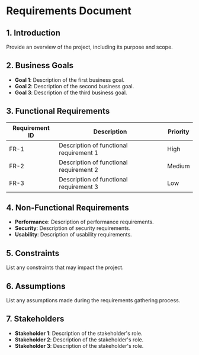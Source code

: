 # Requirements Document

## 1. Introduction
Provide an overview of the project, including its purpose and scope.

## 2. Business Goals
- **Goal 1**: Description of the first business goal.
- **Goal 2**: Description of the second business goal.
- **Goal 3**: Description of the third business goal.

## 3. Functional Requirements
| Requirement ID | Description                          | Priority |
|----------------|--------------------------------------|----------|
| FR-1           | Description of functional requirement 1 | High     |
| FR-2           | Description of functional requirement 2 | Medium   |
| FR-3           | Description of functional requirement 3 | Low      |

## 4. Non-Functional Requirements
- **Performance**: Description of performance requirements.
- **Security**: Description of security requirements.
- **Usability**: Description of usability requirements.

## 5. Constraints
List any constraints that may impact the project.

## 6. Assumptions
List any assumptions made during the requirements gathering process.

## 7. Stakeholders
- **Stakeholder 1**: Description of the stakeholder's role.
- **Stakeholder 2**: Description of the stakeholder's role.
- **Stakeholder 3**: Description of the stakeholder's role.
